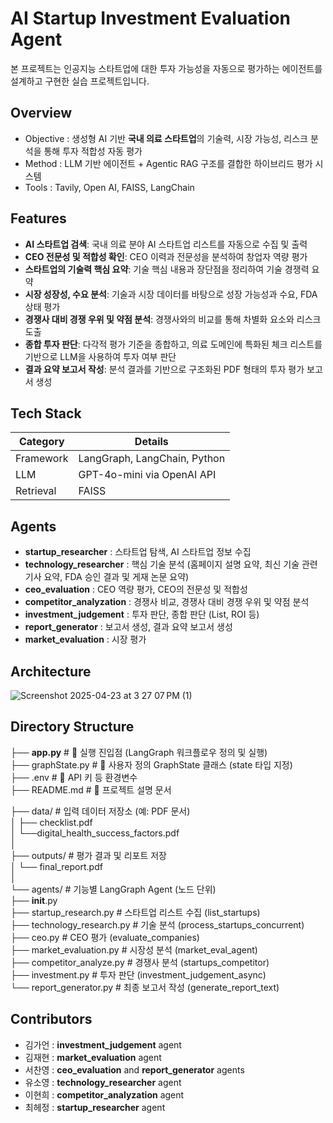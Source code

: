 # AI Startup Investment Evaluation Agent
본 프로젝트는 인공지능 스타트업에 대한 투자 가능성을 자동으로 평가하는 에이전트를 설계하고 구현한 실습 프로젝트입니다.

## Overview

- Objective : 생성형 AI 기반 **국내 의료 스타트업**의 기술력, 시장 가능성, 리스크 분석을 통해 투자 적합성 자동 평가
- Method : LLM 기반 에이전트 + Agentic RAG 구조를 결합한 하이브리드 평가 시스템
- Tools : Tavily, Open AI, FAISS, LangChain

## Features

- **AI 스타트업 검색**: 국내 의료 분야 AI 스타트업 리스트를 자동으로 수집 및 출력
- **CEO 전문성 및 적합성 확인**: CEO 이력과 전문성을 분석하여 창업자 역량 평가
- **스타트업의 기술력 핵심 요약**: 기술 핵심 내용과 장단점을 정리하여 기술 경쟁력 요약
- **시장 성장성, 수요 분석**: 기술과 시장 데이터를 바탕으로 성장 가능성과 수요, FDA 상태 평가
- **경쟁사 대비 경쟁 우위 및 약점 분석**: 경쟁사와의 비교를 통해 차별화 요소와 리스크 도출
- **종합 투자 판단**: 다각적 평가 기준을 종합하고, 의료 도메인에 특화된 체크 리스트를 기반으로 LLM을 사용하여 투자 여부 판단
- **결과 요약 보고서 작성**: 분석 결과를 기반으로 구조화된 PDF 형태의 투자 평가 보고서 생성

## Tech Stack 

| Category   | Details                      |
|------------|------------------------------|
| Framework  | LangGraph, LangChain, Python |
| LLM        | GPT-4o-mini via OpenAI API   |
| Retrieval  | FAISS                        |

## Agents
 
- **startup_researcher** : 스타트업 탐색, AI 스타트업 정보 수집 
- **technology_researcher** : 핵심 기술 분석 (홈페이지 설명 요약, 최신 기술 관련 기사 요약, FDA 승인 결과 및 게재 논문 요약)
- **ceo_evaluation** : CEO 역량 평가, CEO의 전문성 및 적합성
- **competitor_analyzation** : 경쟁사 비교, 경쟁사 대비 경쟁 우위 및 약점 분석
- **investment_judgement** : 투자 판단, 종합 판단 (List, ROI 등)
- **report_generator** : 보고서 생성, 결과 요약 보고서 생성
- **market_evaluation** : 시장 평가

## Architecture
![Screenshot 2025-04-23 at 3 27 07 PM (1)](https://github.com/user-attachments/assets/2deecbd6-1fa2-4ea7-8914-860162eec814)


## Directory Structure
├── **app.py**                       # 🚀 실행 진입점 (LangGraph 워크플로우 정의 및 실행)    
├── graphState.py                    # 🧠 사용자 정의 GraphState 클래스 (state 타입 지정)    
├── .env                             # 🔐 API 키 등 환경변수    
├── README.md                        # 📘 프로젝트 설명 문서    
    
├── data/                            # 입력 데이터 저장소 (예: PDF 문서)    
│   ├── checklist.pdf     
│   └──digital_health_success_factors.pdf    
│    
├── outputs/                         # 평가 결과 및 리포트 저장    
│   └── final_report.pdf    
│    
└── agents/                          # 기능별 LangGraph Agent (노드 단위)    
    ├── __init__.py    
    ├── startup_research.py         # 스타트업 리스트 수집 (list_startups)    
    ├── technology_research.py      # 기술 분석 (process_startups_concurrent)    
    ├── ceo.py                      # CEO 평가 (evaluate_companies)    
    ├── market_evaluation.py        # 시장성 분석 (market_eval_agent)    
    ├── competitor_analyze.py       # 경쟁사 분석 (startups_competitor)    
    ├── investment.py               # 투자 판단 (investment_judgement_async)    
    └── report_generator.py         # 최종 보고서 작성 (generate_report_text)    
    
## Contributors 
- 김가언 : **investment_judgement** agent    
- 김재현 : **market_evaluation** agent    
- 서찬영 : **ceo_evaluation** and **report_generator** agents    
- 유소영 : **technology_researcher** agent
- 이현희 : **competitor_analyzation** agent
- 최헤정 : **startup_researcher** agent
